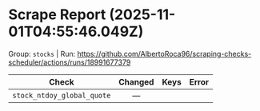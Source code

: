# Scrape Report (2025-11-01T04:55:46.049Z)

Group: `stocks`  |  Run: https://github.com/AlbertoRoca96/scraping-checks-scheduler/actions/runs/18991677379

| Check | Changed | Keys | Error |
|---|:---:|:--|:--|
| `stock_ntdoy_global_quote` | — |  |  |
